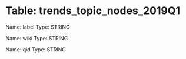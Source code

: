Table: trends_topic_nodes_2019Q1
================================

Name: label
Type: STRING

Name: wiki
Type: STRING

Name: qid
Type: STRING

